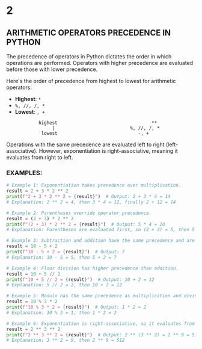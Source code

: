 # 2

## ARITHMETIC OPERATORS PRECEDENCE IN PYTHON

The precedence of operators in Python dictates the order in which operations are performed. Operators with higher precedence are evaluated before those with lower precedence.

Here's the order of precedence from highest to lowest for arithmetic operators:

- **Highest**: `*`
- `%, //, /, *`
- **Lowest**: `, +`

```abap
			highest 								  **	
				 |						      %, //, /, *
			 lowest							     -, +
```

Operations with the same precedence are evaluated left to right (left-associative). However, exponentiation is right-associative, meaning it evaluates from right to left.

### EXAMPLES:

```python
# Example 1: Exponentiation takes precedence over multiplication.
result = 2 + 3 * 2 ** 2
print(f"2 + 3 * 2 ** 2 = {result}")  # Output: 2 + 3 * 4 = 14
# Explanation: 2 ** 2 = 4, then 3 * 4 = 12, finally 2 + 12 = 14

# Example 2: Parentheses override operator precedence.
result = (2 + 3) * 2 ** 2
print(f"(2 + 3) * 2 ** 2 = {result}")  # Output: 5 * 4 = 20
# Explanation: Parentheses are evaluated first, so (2 + 3) = 5, then 5 * 4 = 20

# Example 3: Subtraction and addition have the same precedence and are evaluated from left to right.
result = 10 - 5 + 2
print(f"10 - 5 + 2 = {result}")  # Output: 7
# Explanation: 10 - 5 = 5, then 5 + 2 = 7

# Example 4: Floor division has higher precedence than addition.
result = 10 + 5 // 2
print(f"10 + 5 // 2 = {result}")  # Output: 10 + 2 = 12
# Explanation: 5 // 2 = 2, then 10 + 2 = 12

# Example 5: Modulo has the same precedence as multiplication and division and is evaluated from left to right.
result = 10 % 3 * 2
print(f"10 % 3 * 2 = {result}")  # Output: 1 * 2 = 2
# Explanation: 10 % 3 = 1, then 1 * 2 = 2

# Example 6: Exponentiation is right-associative, so it evaluates from right to left.
result = 2 ** 3 ** 2
print(f"2 ** 3 ** 2 = {result}")  # Output: 2 ** (3 ** 2) = 2 ** 9 = 512
# Explanation: 3 ** 2 = 9, then 2 ** 9 = 512

```